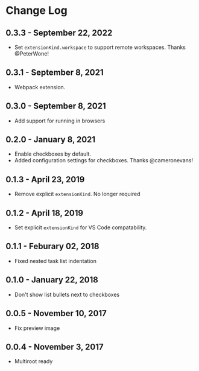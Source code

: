 # Change Log

## 0.3.3 - September 22, 2022
- Set `extensionKind.workspace` to support remote workspaces. Thanks @PeterWone!

## 0.3.1 - September 8, 2021
- Webpack extension. 

## 0.3.0 - September 8, 2021
- Add support for running in browsers

## 0.2.0 - January 8, 2021
- Enable checkboxes by default.
- Added configuration settings for checkboxes. Thanks @cameronevans!

## 0.1.3 - April 23, 2019
- Remove explicit `extensionKind`. No longer required

## 0.1.2 - April 18, 2019
- Set explicit `extensionKind` for VS Code compatability.

## 0.1.1 - Feburary 02, 2018
- Fixed nested task list indentation

## 0.1.0 - January 22, 2018
- Don't show list bullets next to checkboxes

## 0.0.5 - November 10, 2017
- Fix preview image

## 0.0.4 - November 3, 2017
- Multiroot ready

